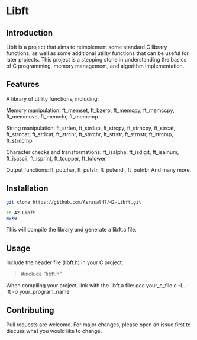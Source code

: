 # Libft

## Introduction
Libft is a project that aims to reimplement some standard C library functions, as well as some additional utility functions that can be useful for later projects. This project is a stepping stone in understanding the basics of C programming, memory management, and algorithm implementation.


## Features
A library of utility functions, including:

Memory manipulation: ft_memset, ft_bzero, ft_memcpy, ft_memccpy, ft_memmove, ft_memchr, ft_memcmp

String manipulation: ft_strlen, ft_strdup, ft_strcpy, ft_strncpy, ft_strcat, ft_strncat, ft_strlcat, ft_strchr, ft_strrchr, ft_strstr, ft_strnstr, ft_strcmp, ft_strncmp

Character checks and transformations: ft_isalpha, ft_isdigit, ft_isalnum, ft_isascii, ft_isprint, ft_toupper, ft_tolower

Output functions: ft_putchar, ft_putstr, ft_putendl, ft_putnbr
And many more.

## Installation
```sh
git clone https://github.com/Asrasal47/42-Libft.git
```
```sh
cd 42-Libft
make
```
This will compile the library and generate a libft.a file.


## Usage
Include the header file (libft.h) in your C project:
>#include "libft.h"

When compiling your project, link with the libft.a file:
gcc your_c_file.c -L. -lft -o your_program_name

## Contributing
Pull requests are welcome. For major changes, please open an issue first to discuss what you would like to change.
